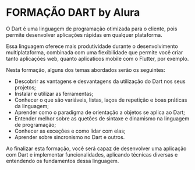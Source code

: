 # FORMAÇÃO DART by Alura

O Dart é uma linguagem de programação otimizada para o cliente, pois permite desenvolver aplicações rápidas em qualquer plataforma.

Essa linguagem oferece mais produtividade durante o desenvolvimento multiplataforma, combinada com uma flexibilidade que permite você criar tanto aplicações web, quanto aplicaticos mobile com o Flutter, por exemplo.

Nesta formação, alguns dos temas abordados serão os seguintes:

- Descobrir as vantagens e desvantagens da utilização do Dart nos seus projetos;
- Instalar e utilizar as ferramentas;
- Conhecer o que são variáveis, listas, laços de repetição e boas práticas da linguagem;
- Aprender como o paradigma de orientação a objetos se aplica ao Dart;
- Entender melhor sobre as quetões de sintaxe e dinamismo na linguagem de programação;
- Conhecer as exceções e como lidar com elas;
- Aprender sobre sincronismo no Dart e outros.

Ao finalizar esta formação, você será capaz de desenvolver uma aplicação com Dart e implementar funcionalidades, aplicando técnicas diversas e entendendo os fundamentos dessa linguagem.
